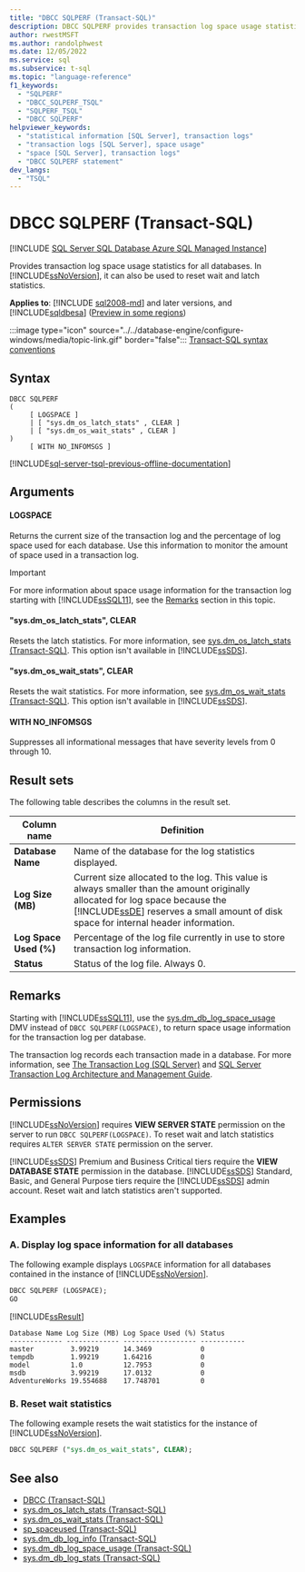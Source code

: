 ```yaml
---
title: "DBCC SQLPERF (Transact-SQL)"
description: DBCC SQLPERF provides transaction log space usage statistics for all databases.
author: rwestMSFT
ms.author: randolphwest
ms.date: 12/05/2022
ms.service: sql
ms.subservice: t-sql
ms.topic: "language-reference"
f1_keywords:
  - "SQLPERF"
  - "DBCC_SQLPERF_TSQL"
  - "SQLPERF_TSQL"
  - "DBCC SQLPERF"
helpviewer_keywords:
  - "statistical information [SQL Server], transaction logs"
  - "transaction logs [SQL Server], space usage"
  - "space [SQL Server], transaction logs"
  - "DBCC SQLPERF statement"
dev_langs:
  - "TSQL"
---
```

# DBCC SQLPERF (Transact-SQL)

[!INCLUDE [SQL Server SQL Database Azure SQL Managed Instance](../../includes/applies-to-version/sql-asdb-asdbmi.md)]

Provides transaction log space usage statistics for all databases. In [!INCLUDE[ssNoVersion](../../includes/ssnoversion-md.md)], it can also be used to reset wait and latch statistics.

**Applies to**: [!INCLUDE [sql2008-md](../../includes/sql2008-md.md)] and later versions, and [!INCLUDE[sqldbesa](../../includes/sqldbesa-md.md)] ([Preview in some regions](/azure/azure-sql/database/features-comparison?WT.mc_id=TSQL_GetItTag))

:::image type="icon" source="../../database-engine/configure-windows/media/topic-link.gif" border="false"::: [Transact-SQL syntax conventions](../../t-sql/language-elements/transact-sql-syntax-conventions-transact-sql.md)

## Syntax

```syntaxsql
DBCC SQLPERF
(
     [ LOGSPACE ]
     | [ "sys.dm_os_latch_stats" , CLEAR ]
     | [ "sys.dm_os_wait_stats" , CLEAR ]
)
     [ WITH NO_INFOMSGS ]
```

[!INCLUDE[sql-server-tsql-previous-offline-documentation](../../includes/sql-server-tsql-previous-offline-documentation.md)]

## Arguments

#### LOGSPACE

Returns the current size of the transaction log and the percentage of log space used for each database. Use this information to monitor the amount of space used in a transaction log.

> [!IMPORTANT]  
> For more information about space usage information for the transaction log starting with [!INCLUDE[ssSQL11](../../includes/sssql11-md.md)], see the [Remarks](#remarks) section in this topic.

#### "sys.dm_os_latch_stats", CLEAR

Resets the latch statistics. For more information, see [sys.dm_os_latch_stats (Transact-SQL)](../../relational-databases/system-dynamic-management-views/sys-dm-os-latch-stats-transact-sql.md). This option isn't available in [!INCLUDE[ssSDS](../../includes/sssds-md.md)].

#### "sys.dm_os_wait_stats", CLEAR

Resets the wait statistics. For more information, see [sys.dm_os_wait_stats (Transact-SQL)](../../relational-databases/system-dynamic-management-views/sys-dm-os-wait-stats-transact-sql.md). This option isn't available in [!INCLUDE[ssSDS](../../includes/sssds-md.md)].

#### WITH NO_INFOMSGS

Suppresses all informational messages that have severity levels from 0 through 10.

## Result sets

The following table describes the columns in the result set.

| Column name | Definition |
| --- | --- |
| **Database Name** | Name of the database for the log statistics displayed. |
| **Log Size (MB)** | Current size allocated to the log. This value is always smaller than the amount originally allocated for log space because the [!INCLUDE[ssDE](../../includes/ssde-md.md)] reserves a small amount of disk space for internal header information. |
| **Log Space Used (%)** | Percentage of the log file currently in use to store transaction log information. |
| **Status** | Status of the log file. Always 0. |

## Remarks

Starting with [!INCLUDE[ssSQL11](../../includes/sssql11-md.md)], use the [sys.dm_db_log_space_usage](../../relational-databases/system-dynamic-management-views/sys-dm-db-log-space-usage-transact-sql.md) DMV instead of `DBCC SQLPERF(LOGSPACE)`, to return space usage information for the transaction log per database.

The transaction log records each transaction made in a database. For more information, see [The Transaction Log (SQL Server)](../../relational-databases/logs/the-transaction-log-sql-server.md) and [SQL Server Transaction Log Architecture and Management Guide](../../relational-databases/sql-server-transaction-log-architecture-and-management-guide.md).

## Permissions

[!INCLUDE[ssNoVersion](../../includes/ssnoversion-md.md)] requires **VIEW SERVER STATE** permission on the server to run `DBCC SQLPERF(LOGSPACE)`. To reset wait and latch statistics requires `ALTER SERVER STATE` permission on the server.

[!INCLUDE[ssSDS](../../includes/sssds-md.md)] Premium and Business Critical tiers require the **VIEW DATABASE STATE** permission in the database. [!INCLUDE[ssSDS](../../includes/sssds-md.md)] Standard, Basic, and General Purpose tiers require the [!INCLUDE[ssSDS](../../includes/sssds-md.md)] admin account. Reset wait and latch statistics aren't supported.

## Examples

### A. Display log space information for all databases

The following example displays `LOGSPACE` information for all databases contained in the instance of [!INCLUDE[ssNoVersion](../../includes/ssnoversion-md.md)].

```sql
DBCC SQLPERF (LOGSPACE);
GO
```

[!INCLUDE[ssResult](../../includes/ssresult-md.md)]

```output
Database Name Log Size (MB) Log Space Used (%) Status
------------- ------------- ------------------ -----------
master         3.99219      14.3469            0
tempdb         1.99219      1.64216            0
model          1.0          12.7953            0
msdb           3.99219      17.0132            0
AdventureWorks 19.554688    17.748701          0
```

### B. Reset wait statistics

The following example resets the wait statistics for the instance of [!INCLUDE[ssNoVersion](../../includes/ssnoversion-md.md)].

```sql
DBCC SQLPERF ("sys.dm_os_wait_stats", CLEAR);
```

## See also

- [DBCC (Transact-SQL)](../../t-sql/database-console-commands/dbcc-transact-sql.md)
- [sys.dm_os_latch_stats (Transact-SQL)](../../relational-databases/system-dynamic-management-views/sys-dm-os-latch-stats-transact-sql.md)
- [sys.dm_os_wait_stats (Transact-SQL)](../../relational-databases/system-dynamic-management-views/sys-dm-os-wait-stats-transact-sql.md)
- [sp_spaceused (Transact-SQL)](../../relational-databases/system-stored-procedures/sp-spaceused-transact-sql.md)
- [sys.dm_db_log_info (Transact-SQL)](../../relational-databases/system-dynamic-management-views/sys-dm-db-log-info-transact-sql.md)
- [sys.dm_db_log_space_usage (Transact-SQL)](../../relational-databases/system-dynamic-management-views/sys-dm-db-log-space-usage-transact-sql.md)
- [sys.dm_db_log_stats (Transact-SQL)](../../relational-databases/system-dynamic-management-views/sys-dm-db-log-stats-transact-sql.md)

